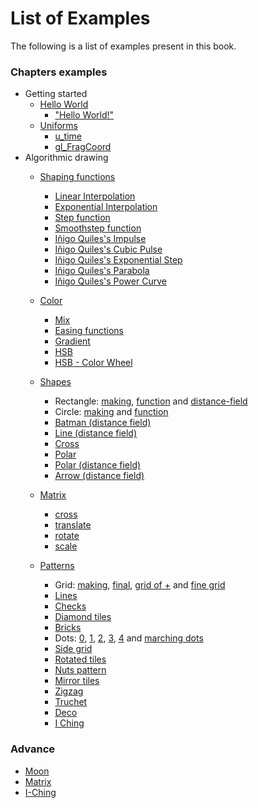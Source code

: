 # List of Examples

The following is a list of examples present in this book.

### Chapters examples

* Getting started
    * [Hello World](../02/)
        - ["Hello World!"](../edit.html#02/hello_world.frag)
    * [Uniforms](../03/)
        - [u_time](../edit.html#03/time.frag)
        - [gl_FragCoord](../edit.html#03/space.frag)
* Algorithmic drawing
    * [Shaping functions](../05/)
        - [Linear Interpolation](../edit.html#05/linear.frag)
        - [Exponential Interpolation](../edit.html#05/expo.frag)
        - [Step function](../edit.html#05/step.frag)
        - [Smoothstep function](../edit.html#05/smoothstep.frag)
        - [Iñigo Quiles's Impulse](../edit.html#05/impulse.frag)
        - [Iñigo Quiles's Cubic Pulse](../edit.html#05/cubicpulse.frag)
        - [Iñigo Quiles's Exponential Step](../edit.html#05/expstep.frag)
        - [Iñigo Quiles's Parabola](../edit.html#05/parabola.frag)
        - [Iñigo Quiles's Power Curve](../edit.html#05/pcurve.frag)

    * [Color](../06/)
        - [Mix](../edit.html#06/mix.frag)
        - [Easing functions](../edit.html#06/easing.frag)
        - [Gradient](../edit.html#06/gradient.frag)
        - [HSB](../edit.html#06/hsb.frag)
        - [HSB - Color Wheel](../edit.html#06/hsb-colorwheel.frag)

    * [Shapes](../07/)
        - Rectangle: [making](../edit.html#07/rect-making.frag), [function](../edit.html#07/rect.frag) and [distance-field](../edit.html#07/rect-df.frag)
        - Circle: [making](../edit.html#07/circle-making.frag) and [function](../edit.html#07/circle.frag)
        - [Batman (distance field)](../edit.html#07/batman.frag)
        - [Line (distance field)](../edit.html#07/line.frag)
        - [Cross](../edit.html#07/cross.frag)
        - [Polar](../edit.html#07/polar.frag)
        - [Polar (distance field)](../edit.html#07/shapes.frag)
        - [Arrow (distance field)](../edit.html#07/arrow.frag)

    * [Matrix](../08/)
        - [cross](../edit.html#08/cross.frag)
        - [translate](../edit.html#08/cross-translate.frag)
        - [rotate](../edit.html#08/cross-rotate.frag)
        - [scale](../edit.html#08/cross-scale.frag)
        
    * [Patterns](../09/)
        - Grid: [making](../edit.html#09/grid-making.frag), [final](../edit.html#09/grid.frag), [grid of +](../edit.html#09/cross.frag) and [fine grid](../edit.html#09/fine-grid.frag)
        - [Lines](../edit.html#09/lines.frag)
        - [Checks](../edit.html#09/checks.frag)
        - [Diamond tiles](../edit.html#09/diamondtiles.frag)
        - [Bricks](../edit.html#09/bricks.frag)
        - Dots: [0](../edit.html#09/dots.frag), [1](../edit.html#09/dots1.frag), [2](../edit.html#09/dots2.frag), [3](../edit.html#09/dots3.frag), [4](../edit.html#09/dots4.frag) and [marching dots](../edit.html#09/marching_dots.frag)
        - [Side grid](../edit.html#09/sidegrid.frag)
        - [Rotated tiles](../edit.html#09/rotatedtiles.frag)
        - [Nuts pattern](../edit.html#09/nuts.frag)
        - [Mirror tiles](../edit.html#09/mirrortiles.frag)
        - [Zigzag](../edit.html#09/zigzag.frag)
        - [Truchet](../edit.html#09/truchet.frag)
        - [Deco](../edit.html#09/deco.frag)
        - [I Ching](../edit.html#09/iching-01.frag)
        
### Advance

* [Moon](../edit.html#examples/moon.frag&examples/images/moon-texture.jpg)
* [Matrix](../edit.html#08/matrix.frag)
* [I-Ching](../edit.html#09/iching.frag)
